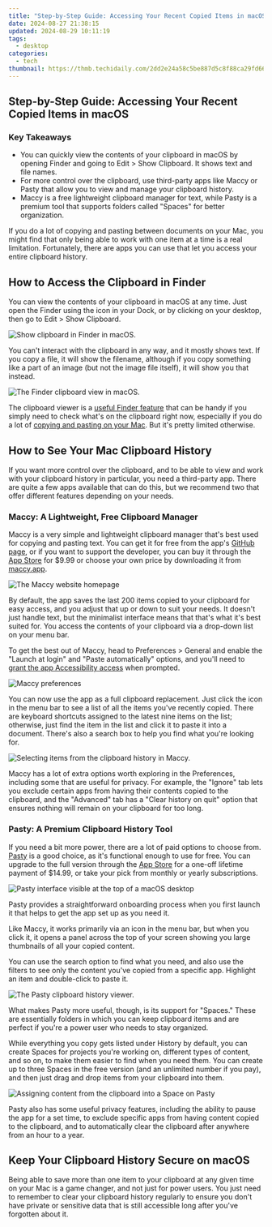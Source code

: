 ```yaml
---
title: "Step-by-Step Guide: Accessing Your Recent Copied Items in macOS"
date: 2024-08-27 21:38:15
updated: 2024-08-29 10:11:19
tags:
  - desktop
categories:
  - tech
thumbnail: https://thmb.techidaily.com/2dd2e24a58c5be887d5c8f88ca29fd663a35485eda34d7682bda60157d137f8e.png
---
```


## Step-by-Step Guide: Accessing Your Recent Copied Items in macOS

### Key Takeaways

* You can quickly view the contents of your clipboard in macOS by opening Finder and going to Edit > Show Clipboard. It shows text and file names.
* For more control over the clipboard, use third-party apps like Maccy or Pasty that allow you to view and manage your clipboard history.
* Maccy is a free lightweight clipboard manager for text, while Pasty is a premium tool that supports folders called "Spaces" for better organization.

 If you do a lot of copying and pasting between documents on your Mac, you might find that only being able to work with one item at a time is a real limitation. Fortunately, there are apps you can use that let you access your entire clipboard history.

##  How to Access the Clipboard in Finder

 You can view the contents of your clipboard in macOS at any time. Just open the Finder using the icon in your Dock, or by clicking on your desktop, then go to Edit > Show Clipboard.

![Show clipboard in Finder in macOS.](https://static1.howtogeekimages.com/wordpress/wp-content/uploads/2023/12/show-clipboard-in-finder-in-macos.png) 

 You can't interact with the clipboard in any way, and it mostly shows text. If you copy a file, it will show the filename, although if you copy something like a part of an image (but not the image file itself), it will show you that instead.

![The Finder clipboard view in macOS.](https://static1.howtogeekimages.com/wordpress/wp-content/uploads/2023/12/the-finder-clipboard-view-in-macos.png) 

 The clipboard viewer is a [useful Finder feature](https://remote-screen-capture.techidaily.com/in-2024-low-cost-android-calls-highest-ranking-options/) that can be handy if you simply need to check what's on the clipboard right now, especially if you do a lot of [copying and pasting on your Mac](https://change-location.techidaily.com/guide-how-to-unbrick-a-bricked-itel-s23plus-phone-drfone-by-drfone-fix-android-problems-fix-android-problems/). But it's pretty limited otherwise.

##  How to See Your Mac Clipboard History

 If you want more control over the clipboard, and to be able to view and work with your clipboard history in particular, you need a third-party app. There are quite a few apps available that can do this, but we recommend two that offer different features depending on your needs.

###  Maccy: A Lightweight, Free Clipboard Manager

 Maccy is a very simple and lightweight clipboard manager that's best used for copying and pasting text. You can get it for free from the app's [GitHub page](https://github.com/p0deje/Maccy), or if you want to support the developer, you can buy it through the [App Store](https://apps.apple.com/us/app/maccy/id1527619437) for $9.99 or choose your own price by downloading it from [maccy.app](https://maccy.app).

![The Maccy website homepage](https://static1.howtogeekimages.com/wordpress/wp-content/uploads/2023/12/the-maccy-home-page.png) 

 By default, the app saves the last 200 items copied to your clipboard for easy access, and you adjust that up or down to suit your needs. It doesn't just handle text, but the minimalist interface means that that's what it's best suited for. You access the contents of your clipboard via a drop-down list on your menu bar.

 To get the best out of Maccy, head to Preferences > General and enable the "Launch at login" and "Paste automatically" options, and you'll need to [grant the app Accessibility access](https://tech-haven.techidaily.com/navigating-local-language-models-advantages-and-disadvantages-explained/) when prompted.

![Maccy preferences](https://static1.howtogeekimages.com/wordpress/wp-content/uploads/2023/12/maccy-preferences.png) 

 You can now use the app as a full clipboard replacement. Just click the icon in the menu bar to see a list of all the items you've recently copied. There are keyboard shortcuts assigned to the latest nine items on the list; otherwise, just find the item in the list and click it to paste it into a document. There's also a search box to help you find what you're looking for.

![Selecting items from the clipboard history in Maccy.](https://static1.howtogeekimages.com/wordpress/wp-content/uploads/2023/12/select-items-from-the-clipboard-history-in-maccy.png) 

 Maccy has a lot of extra options worth exploring in the Preferences, including some that are useful for privacy. For example, the "Ignore" tab lets you exclude certain apps from having their contents copied to the clipboard, and the "Advanced" tab has a "Clear history on quit" option that ensures nothing will remain on your clipboard for too long.

###  Pasty: A Premium Clipboard History Tool

 If you need a bit more power, there are a lot of paid options to choose from. [Pasty](https://getpasty.app) is a good choice, as it's functional enough to use for free. You can upgrade to the full version through the [App Store](https://apps.apple.com/us/app/clipboard-manager-pasty/id1544620654) for a one-off lifetime payment of $14.99, or take your pick from monthly or yearly subscriptions.

![Pasty interface visible at the top of a macOS desktop](https://static1.howtogeekimages.com/wordpress/wp-content/uploads/2023/12/pasty-places-a-bar-across-the-top-of-your-screen-when-activated.png) 

 Pasty provides a straightforward onboarding process when you first launch it that helps to get the app set up as you need it.

 Like Maccy, it works primarily via an icon in the menu bar, but when you click it, it opens a panel across the top of your screen showing you large thumbnails of all your copied content.

 You can use the search option to find what you need, and also use the filters to see only the content you've copied from a specific app. Highlight an item and double-click to paste it.

![The Pasty clipboard history viewer.](https://static1.howtogeekimages.com/wordpress/wp-content/uploads/2023/12/the-pasty-clipboard-history-viewer.png) 

 What makes Pasty more useful, though, is its support for "Spaces." These are essentially folders in which you can keep clipboard items and are perfect if you're a power user who needs to stay organized.

 While everything you copy gets listed under History by default, you can create Spaces for projects you're working on, different types of content, and so on, to make them easier to find when you need them. You can create up to three Spaces in the free version (and an unlimited number if you pay), and then just drag and drop items from your clipboard into them.

![Assigning content from the clipboard into a Space on Pasty](https://static1.howtogeekimages.com/wordpress/wp-content/uploads/2023/12/drag-and-drop-into-spaces-in-pasty.png) 

 Pasty also has some useful privacy features, including the ability to pause the app for a set time, to exclude specific apps from having content copied to the clipboard, and to automatically clear the clipboard after anywhere from an hour to a year.

##  Keep Your Clipboard History Secure on macOS

 Being able to save more than one item to your clipboard at any given time on your Mac is a game changer, and not just for power users. You just need to remember to clear your clipboard history regularly to ensure you don't have private or sensitive data that is still accessible long after you've forgotten about it.

<ins class="adsbygoogle"
     style="display:block"
     data-ad-format="autorelaxed"
     data-ad-client="ca-pub-7571918770474297"
     data-ad-slot="1223367746"></ins>



<ins class="adsbygoogle"
     style="display:block"
     data-ad-client="ca-pub-7571918770474297"
     data-ad-slot="8358498916"
     data-ad-format="auto"
     data-full-width-responsive="true"></ins>
